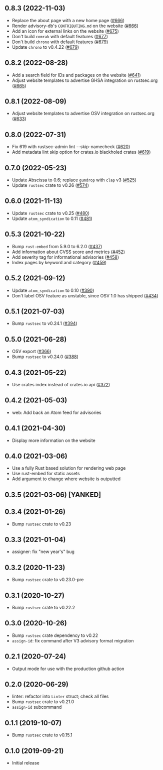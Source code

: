## 0.8.3 (2022-11-03)
- Replace the about page with a new home page ([#666])
- Render advisory-db's `CONTRIBUTING.md` on the website ([#666])
- Add an icon for external links on the website ([#675])
- Don't build `comrak` with default features ([#677])
- Don't build `chrono` with default features ([#679])
- Update `chrono` to v0.4.22 ([#679])

[#666]: https://github.com/rustsec/rustsec/pull/666
[#675]: https://github.com/rustsec/rustsec/pull/675
[#677]: https://github.com/rustsec/rustsec/pull/677
[#679]: https://github.com/rustsec/rustsec/pull/679

## 0.8.2 (2022-08-28)
- Add a search field for IDs and packages on the website ([#641])
- Adjust website templates to advertise GHSA integration on rustsec.org ([#665])

[#641]: https://github.com/rustsec/rustsec/pull/641
[#665]: https://github.com/rustsec/rustsec/pull/665

## 0.8.1 (2022-08-09)
- Adjust website templates to advertise OSV integration on rustsec.org ([#633])

[#633]: https://github.com/rustsec/rustsec/pull/633

## 0.8.0 (2022-07-31)
- Fix 619 with rustsec-admin lint --skip-namecheck ([#620])
- Add metadata lint skip option for crates.io blackholed crates ([#619])

[#619]: https://github.com/RustSec/rustsec/issues/619
[#620]: https://github.com/RustSec/rustsec/pull/620

## 0.7.0 (2022-05-23)
- Update Abscissa to 0.6; replace `gumdrop` with `clap` v3 ([#525])
- Update `rustsec` crate to v0.26 ([#574])

[#525]: https://github.com/RustSec/rustsec/pull/525
[#574]: https://github.com/RustSec/rustsec/pull/574

## 0.6.0 (2021-11-13)
- Update `rustsec` crate to v0.25 ([#480])
- Update `atom_syndication` to 0.11 ([#481])

[#480]: https://github.com/RustSec/rustsec/pull/480
[#481]: https://github.com/RustSec/rustsec/pull/481

## 0.5.3 (2021-10-22)
- Bump `rust-embed` from 5.9.0 to 6.2.0 ([#437])
- Add information about CVSS score and metrics ([#452])
- Add severity tag for informational advisories ([#458])
- Index pages by keyword and category ([#459])

[#437]: https://github.com/RustSec/rustsec/pull/437
[#452]: https://github.com/RustSec/rustsec/pull/452
[#458]: https://github.com/RustSec/rustsec/pull/458
[#459]: https://github.com/RustSec/rustsec/pull/459

## 0.5.2 (2021-09-12)
- Update `atom_syndication` to 0.10 ([#390])
- Don't label OSV feature as unstable, since OSV 1.0 has shipped ([#434])

[#390]: https://github.com/RustSec/rustsec/pull/390
[#434]: https://github.com/RustSec/rustsec/pull/434

## 0.5.1 (2021-07-03)
- Bump `rustsec` to v0.24.1 ([#394])

[#394]: https://github.com/RustSec/rustsec/pull/394

## 0.5.0 (2021-06-28)
- OSV export ([#366])
- Bump `rustsec` to v0.24.0 ([#388])

[#366]: https://github.com/RustSec/rustsec/pull/366
[#388]: https://github.com/RustSec/rustsec/pull/388

## 0.4.3 (2021-05-22)
- Use crates index instead of crates.io api ([#372])

[#372]: https://github.com/RustSec/rustsec/pull/372

## 0.4.2 (2021-05-03)
- web: Add back an Atom feed for advisories

## 0.4.1 (2021-04-30)
- Display more information on the website

## 0.4.0 (2021-03-06)
- Use a fully Rust based solution for rendering web page
- Use rust-embed for static assets
- Add argument to change where website is outputted

## 0.3.5 (2021-03-06) [YANKED]

## 0.3.4 (2021-01-26)
- Bump `rustsec` crate to v0.23

## 0.3.3 (2021-01-04)
- assigner: fix "new year's" bug

## 0.3.2 (2020-11-23) 
- Bump `rustsec` crate to v0.23.0-pre

## 0.3.1 (2020-10-27)
- Bump `rustsec` crate to v0.22.2

## 0.3.0 (2020-10-26)
- Bump `rustsec` crate dependency to v0.22
- `assign-id`: fix command after V3 advisory format migration

## 0.2.1 (2020-07-24)
- Output mode for use with the production github action

## 0.2.0 (2020-06-29)
- linter: refactor into `Linter` struct; check all files
- Bump `rustsec` crate to v0.21.0
- `assign-id` subcommand

## 0.1.1 (2019-10-07)
- Bump `rustsec` crate to v0.15.1

## 0.1.0 (2019-09-21)
- Initial release
